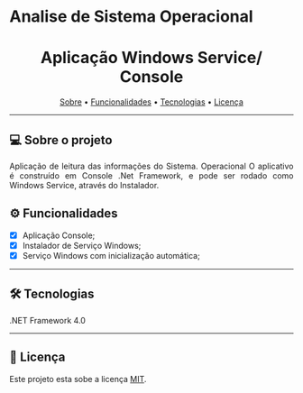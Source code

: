 # Analise de Sistema Operacional

<h1 align="center">Aplicação Windows Service/ Console</h1>

<a href="https://github.com/renanranzani/Analise_Sistema_WinService/blob/master/assets/Service.PNG"></a>

<p align="center">
 <a href="#-sobre-o-projeto">Sobre</a> •
 <a href="#%EF%B8%8F-funcionalidades">Funcionalidades</a> •
 <a href="#-tecnologias">Tecnologias</a> •  
 <a href="#user-content--licença">Licença</a>
</p>

---
## 💻 Sobre o projeto
  
<p align="justify">
  Aplicação de leitura das informações do Sistema. Operacional O aplicativo é construído em Console .Net Framework, e pode ser rodado como Windows Service, através do Instalador. 
</p>

## ⚙️ Funcionalidades

 - [x] Aplicação Console;
 - [x] Instalador de Serviço Windows;
 - [x] Serviço Windows com inicialização automática;

---
## 🛠 Tecnologias

.NET Framework 4.0

---
## 📝 Licença

Este projeto esta sobe a licença [MIT](./LICENSE).
